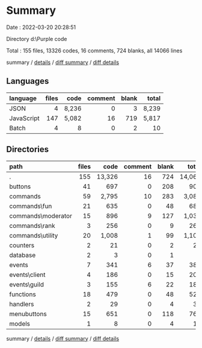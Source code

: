 # Summary

Date : 2022-03-20 20:28:51

Directory d:\Purple code

Total : 155 files,  13326 codes, 16 comments, 724 blanks, all 14066 lines

summary / [details](details.md) / [diff summary](diff.md) / [diff details](diff-details.md)

## Languages
| language | files | code | comment | blank | total |
| :--- | ---: | ---: | ---: | ---: | ---: |
| JSON | 4 | 8,236 | 0 | 3 | 8,239 |
| JavaScript | 147 | 5,082 | 16 | 719 | 5,817 |
| Batch | 4 | 8 | 0 | 2 | 10 |

## Directories
| path | files | code | comment | blank | total |
| :--- | ---: | ---: | ---: | ---: | ---: |
| . | 155 | 13,326 | 16 | 724 | 14,066 |
| buttons | 41 | 697 | 0 | 208 | 905 |
| commands | 59 | 2,795 | 10 | 283 | 3,088 |
| commands\fun | 21 | 635 | 0 | 48 | 683 |
| commands\moderator | 15 | 896 | 9 | 127 | 1,032 |
| commands\rank | 3 | 256 | 0 | 9 | 265 |
| commands\utility | 20 | 1,008 | 1 | 99 | 1,108 |
| counters | 2 | 21 | 0 | 2 | 23 |
| database | 2 | 3 | 0 | 1 | 4 |
| events | 7 | 341 | 6 | 37 | 384 |
| events\client | 4 | 186 | 0 | 15 | 201 |
| events\guild | 3 | 155 | 6 | 22 | 183 |
| functions | 18 | 479 | 0 | 48 | 527 |
| handlers | 2 | 29 | 0 | 4 | 33 |
| menubuttons | 15 | 651 | 0 | 118 | 769 |
| models | 1 | 8 | 0 | 4 | 12 |

summary / [details](details.md) / [diff summary](diff.md) / [diff details](diff-details.md)